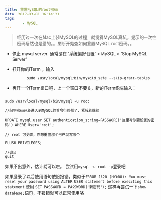 ```yaml
---
title: 重置MySQL的root密码
date: 2017-03-01 16:14:21
tags:
        - MySQL
---
```


> 经历过一次在Mac上装MySQL的过程，就觉得MySQL真坑，提示的一次性密码居然也是错的。。果断开始查如何重置MySQL root密码。。

*  停止 mysql server.  通常是在 '系统偏好设置' > MySQL > 'Stop MySQL Server'

* 打开你的iTerm ，输入

```
          sudo /usr/local/mysql/bin/mysqld_safe --skip-grant-tables
```

   
* 再开一个iTerm窗口吧，上一个窗口不要关，新的iTerm终端输入：


```

sudo /usr/local/mysql/bin/mysql -u root

//敲完密码已经进入到MySQL的命令行终端了，紧接着继续

UPDATE mysql.user SET authentication_string=PASSWORD('这里写你要设置的密码') WHERE User='root';

// root 可更改，你想重置那个用户就写哪个

FLUSH PRIVILEGES;

//退出
quit;

```

如果不出意外，估计就可以啦。
尝试用`mysql -u root -p`登录吧

如果登录了以后使用语句依旧报错，类似于`ERROR 1820 (HY000): You must reset your password using ALTER USER statement before executing this statement` 使用 `SET PASSWORD = PASSWORD('新密码');`
这样再尝试一下`show database;`语句，不报错就可以正常使用咯

